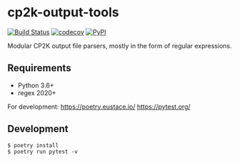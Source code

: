 # cp2k-output-tools

[![Build Status](https://github.com/dev-zero/cp2k-output-tools/workflows/Run%20Tests/badge.svg)](https://github.com/dev-zero/cp2k-output-tools/actions) [![codecov](https://codecov.io/gh/dev-zero/cp2k-output-tools/branch/develop/graph/badge.svg)](https://codecov.io/gh/dev-zero/cp2k-output-tools) [![PyPI](https://img.shields.io/pypi/pyversions/cp2k-output-tools)](https://pypi.org/project/cp2k-output-tools/)

Modular CP2K output file parsers, mostly in the form of regular expressions.

## Requirements

* Python 3.6+
* regex 2020+

For development: https://poetry.eustace.io/ https://pytest.org/

## Development

```console
$ poetry install
$ poetry run pytest -v
```
